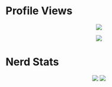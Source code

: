 # Profile Views
<p align = "center">
  <img src = "https://komarev.com/ghpvc/?username=6vh&color=a27dbe"/>
</p>
<p align = "center">
    <img src = "https://lanyard-profile-readme.vercel.app/api/896776566573522944"/>
</p>

# Nerd Stats
<p align = "center">
    <img src = "https://github-readme-stats.vercel.app/api/top-langs/?username=6vh&layout=compact&theme=dark"/>
    <img src = "https://github-readme-stats.vercel.app/api?username=6vh&show_icons=true&theme=dracula"/>
</p>
